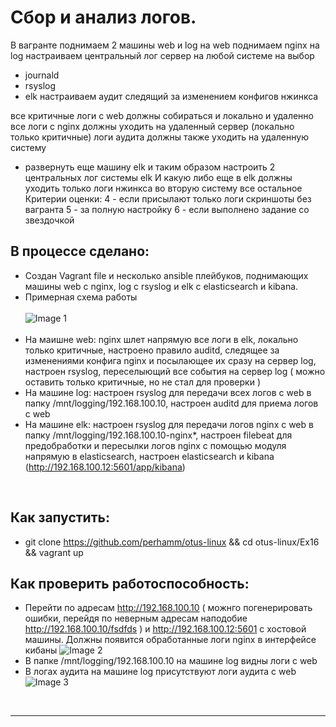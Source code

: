 #  Сбор и анализ логов. 

 В вагранте поднимаем 2 машины web и log
на web поднимаем nginx
на log настраиваем центральный лог сервер на любой системе на выбор
- journald
- rsyslog
- elk
настраиваем аудит следящий за изменением конфигов нжинкса

все критичные логи с web должны собираться и локально и удаленно
все логи с nginx должны уходить на удаленный сервер (локально только критичные)
логи аудита должны также уходить на удаленную систему


* развернуть еще машину elk
и таким образом настроить 2 центральных лог системы elk И какую либо еще
в elk должны уходить только логи нжинкса
во вторую систему все остальное
Критерии оценки: 4 - если присылают только логи скриншоты без вагранта
5 - за полную настройку
6 - если выполнено задание со звездочкой 

## В процессе сделано:
 - Создан Vagrant file и несколько ansible плейбуков, поднимающих машины web c nginx, log с rsyslog и elk с elasticsearch и kibana. 
 - Примерная схема работы<br/><br/>
 ![Image 1](https://raw.githubusercontent.com/perhamm/otus-linux/master/Ex16/sreenshots/elk.png) <br/><br/>
 - На маишне web: nginx шлет напрямую все логи в elk, локально только критичные, настроено правило auditd, следящее за изменениями конфига nginx и посылающее их сразу на сервер log, настроен rsyslog, переселыющий все события на сервер log ( можно оставить только критичные, но не стал для проверки )
 - На машине log: настроен rsyslog для передачи всех логов с web в папку /mnt/logging/192.168.100.10, настроен auditd для приема логов c web
 - На машине elk: настроен rsyslog для передачи логов nginx c web в папку /mnt/logging/192.168.100.10-nginx*, настроен filebeat для предобработки и пересылки логов nginx с помощью модуля напрямую в elasticsearch, настроен elasticsearch и kibana (http://192.168.100.12:5601/app/kibana)

<br>

## Как запустить:
 - git clone https://github.com/perhamm/otus-linux && cd otus-linux/Ex16 && vagrant up

## Как проверить работоспособность:
 - Перейти по адресам http://192.168.100.10 ( можнго погенерировать ошибки, перейдя по неверным адресам наподобие http://192.168.100.10/fsdfds )  и http://192.168.100.12:5601  с хостовой машины. Должны появится обработанные логи nginx в интерфейсе кибаны
 ![Image 2](https://raw.githubusercontent.com/perhamm/otus-linux/master/Ex16/sreenshots/kibana.PNG)
 - В папке /mnt/logging/192.168.100.10 на машине log видны логи c web
 - В логах аудита на машине log присутствуют логи аудита с web
 ![Image 3](https://raw.githubusercontent.com/perhamm/otus-linux/master/Ex16/sreenshots/auditd.PNG)
<br>

---
